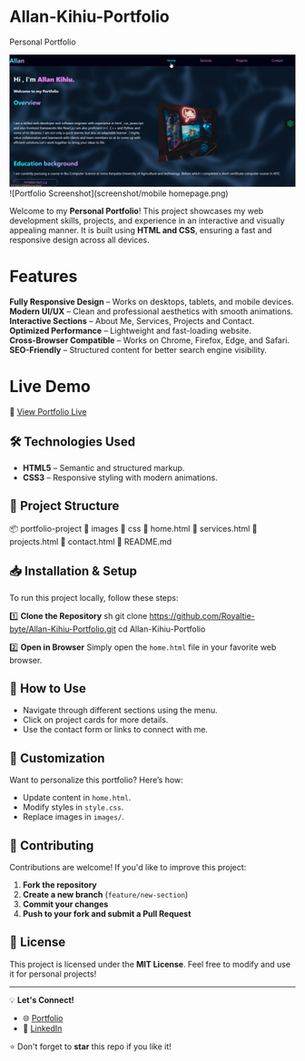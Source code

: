 # Allan-Kihiu-Portfolio
  Personal Portfolio

![Portfolio Screenshot](screenshot/homepage.png)
![Portfolio Screenshot](screenshot/mobile homepage.png)

Welcome to my **Personal Portfolio**! This project showcases my web development skills, projects, and experience in an interactive and visually appealing manner. It is built using **HTML and CSS**, ensuring a fast and responsive design across all devices.

#  Features

**Fully Responsive Design** – Works on desktops, tablets, and mobile devices.  
**Modern UI/UX** – Clean and professional aesthetics with smooth animations.  
**Interactive Sections** – About Me, Services, Projects and Contact.  
**Optimized Performance** – Lightweight and fast-loading website.  
**Cross-Browser Compatible** – Works on Chrome, Firefox, Edge, and Safari.  
**SEO-Friendly** – Structured content for better search engine visibility.  

# Live Demo

🔗 [View Portfolio Live](https://allan-kihiu-portfolio.netlify.app)


## 🛠️ Technologies Used

- **HTML5** – Semantic and structured markup.
- **CSS3** – Responsive styling with modern animations.

## 📂 Project Structure


📦 portfolio-project
 📂 images
 📂 css
 📜 home.html
 📜 services.html
 📜 projects.html
 📜 contact.html
 📜 README.md
## 📥 Installation & Setup

To run this project locally, follow these steps:

1️⃣ **Clone the Repository**
sh
 git clone https://github.com/Royaltie-byte/Allan-Kihiu-Portfolio.git
 cd Allan-Kihiu-Portfolio


2️⃣ **Open in Browser**
Simply open the `home.html` file in your favorite web browser.

## 📌 How to Use

- Navigate through different sections using the menu.
- Click on project cards for more details.
- Use the contact form or links to connect with me.

## 🎨 Customization

Want to personalize this portfolio? Here’s how:

- Update content in `home.html`.
- Modify styles in `style.css`.
- Replace images in `images/`.

## 🤝 Contributing

Contributions are welcome! If you'd like to improve this project:

1. **Fork the repository**
2. **Create a new branch** (`feature/new-section`)
3. **Commit your changes**
4. **Push to your fork and submit a Pull Request**

## 📝 License

This project is licensed under the **MIT License**. Feel free to modify and use it for personal projects!

---
💡 **Let's Connect!**
- 🌐 [Portfolio](https://allan-kihiu-portfolio.netlify.app)
- 💼 [LinkedIn](https://www.linkedin.com/in/allan-kihiu)


⭐ Don't forget to **star** this repo if you like it!

